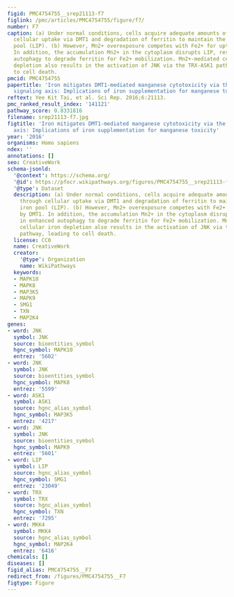 ```yaml
---
figid: PMC4754755__srep21113-f7
figlink: /pmc/articles/PMC4754755/figure/f7/
number: F7
caption: (a) Under normal conditions, cells acquire adequate amounts of Fe2+ through
  cellular uptake via DMT1 and degradation of ferritin to maintain the labile iron
  pool (LIP). (b) However, Mn2+ overexposure competes with Fe2+ for uptake by DMT1.
  In addition, the accumulation Mn2+ in the cytoplasm disrupts LIP, resulting in enhanced
  autophagy to degrade ferritin for Fe2+ mobilization. Mn2+-mediated cellular iron
  depletion also results in the activation of JNK via the TRX-ASK1 pathway, leading
  to cell death.
pmcid: PMC4754755
papertitle: 'Iron mitigates DMT1-mediated manganese cytotoxicity via the ASK1-JNK
  signaling axis: Implications of iron supplementation for manganese toxicity.'
reftext: Yee Kit Tai, et al. Sci Rep. 2016;6:21113.
pmc_ranked_result_index: '141121'
pathway_score: 0.8331816
filename: srep21113-f7.jpg
figtitle: 'Iron mitigates DMT1-mediated manganese cytotoxicity via the ASK1-JNK signaling
  axis: Implications of iron supplementation for manganese toxicity'
year: '2016'
organisms: Homo sapiens
ndex: ''
annotations: []
seo: CreativeWork
schema-jsonld:
  '@context': https://schema.org/
  '@id': https://pfocr.wikipathways.org/figures/PMC4754755__srep21113-f7.html
  '@type': Dataset
  description: (a) Under normal conditions, cells acquire adequate amounts of Fe2+
    through cellular uptake via DMT1 and degradation of ferritin to maintain the labile
    iron pool (LIP). (b) However, Mn2+ overexposure competes with Fe2+ for uptake
    by DMT1. In addition, the accumulation Mn2+ in the cytoplasm disrupts LIP, resulting
    in enhanced autophagy to degrade ferritin for Fe2+ mobilization. Mn2+-mediated
    cellular iron depletion also results in the activation of JNK via the TRX-ASK1
    pathway, leading to cell death.
  license: CC0
  name: CreativeWork
  creator:
    '@type': Organization
    name: WikiPathways
  keywords:
  - MAPK10
  - MAPK8
  - MAP3K5
  - MAPK9
  - SMG1
  - TXN
  - MAP2K4
genes:
- word: JNK
  symbol: JNK
  source: bioentities_symbol
  hgnc_symbol: MAPK10
  entrez: '5602'
- word: JNK
  symbol: JNK
  source: bioentities_symbol
  hgnc_symbol: MAPK8
  entrez: '5599'
- word: ASK1
  symbol: ASK1
  source: hgnc_alias_symbol
  hgnc_symbol: MAP3K5
  entrez: '4217'
- word: JNK
  symbol: JNK
  source: bioentities_symbol
  hgnc_symbol: MAPK9
  entrez: '5601'
- word: LIP
  symbol: LIP
  source: hgnc_alias_symbol
  hgnc_symbol: SMG1
  entrez: '23049'
- word: TRX
  symbol: TRX
  source: hgnc_alias_symbol
  hgnc_symbol: TXN
  entrez: '7295'
- word: MKK4
  symbol: MKK4
  source: hgnc_alias_symbol
  hgnc_symbol: MAP2K4
  entrez: '6416'
chemicals: []
diseases: []
figid_alias: PMC4754755__F7
redirect_from: /figures/PMC4754755__F7
figtype: Figure
---
```

